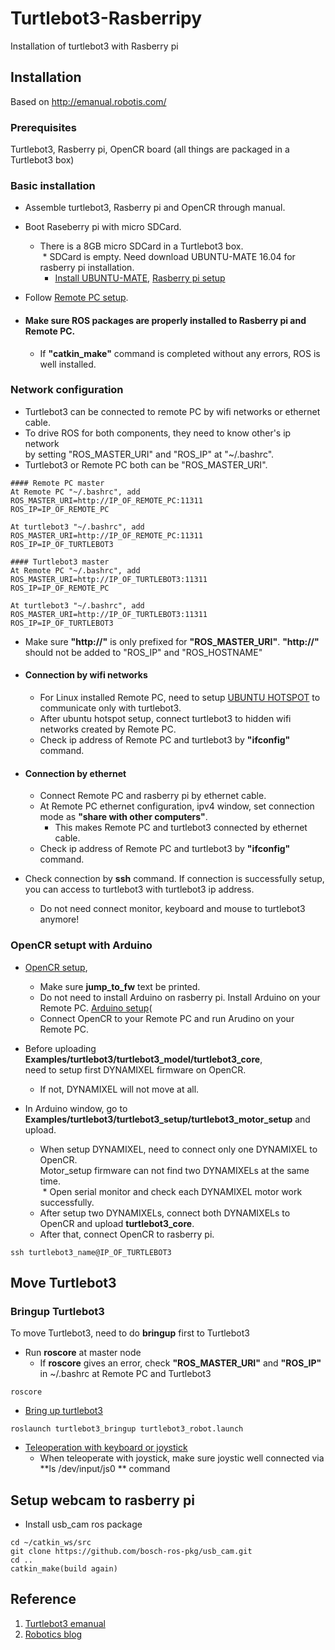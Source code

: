 # Turtlebot3-Rasberripy
Installation of turtlebot3 with Rasberry pi

## Installation

Based on http://emanual.robotis.com/

### Prerequisites

Turtlebot3, Rasberry pi, OpenCR board (all things are packaged in a Turtlebot3 box)

### Basic installation

* Assemble turtlebot3, Rasberry pi and OpenCR through manual.
* Boot Raseberry pi with micro SDCard. <br />
  *  There is a 8GB micro SDCard in a Turtlebot3 box. <br />
  *  SDCard is empty. Need download UBUNTU-MATE 16.04 for rasberry pi installation. <br />
     *  [Install UBUNTU-MATE](https://yeopbox.com/%EB%9D%BC%EC%A6%88%EB%B2%A0%EB%A6%AC%ED%8C%8C%EC%9D%B4-3-raspberry-pi%EC%97%90-%EC%9A%B0%EB%B6%84%ED%88%AC-%EB%A9%94%EC%9D%B4%ED%8A%B8-16-04-lts-%EC%84%A4%EC%B9%98%ED%95%98%EA%B8%B0/), [Rasberry pi setup](http://emanual.robotis.com/docs/en/platform/turtlebot3/raspberry_pi_3_setup/#install-linux-ubuntu-mate) <br />
* Follow [Remote PC setup](http://emanual.robotis.com/docs/en/platform/turtlebot3/pc_setup/).

* #### Make sure ROS packages are properly installed to Rasberry pi and Remote PC. <br />
  * If **"catkin_make"** command is completed without any errors, ROS is well installed.

### Network configuration

* Turtlebot3 can be connected to remote PC by wifi networks or ethernet cable. <br />
* To drive ROS for both components, they need to know other's ip network <br/> by setting "ROS_MASTER_URI" and "ROS_IP" at "~/.bashrc". <br />
* Turtlebot3 or Remote PC both can be "ROS_MASTER_URI". <br />
```
#### Remote PC master
At Remote PC "~/.bashrc", add
ROS_MASTER_URI=http://IP_OF_REMOTE_PC:11311
ROS_IP=IP_OF_REMOTE_PC

At turtlebot3 "~/.bashrc", add
ROS_MASTER_URI=http://IP_OF_REMOTE_PC:11311
ROS_IP=IP_OF_TURTLEBOT3

#### Turtlebot3 master
At Remote PC "~/.bashrc", add
ROS_MASTER_URI=http://IP_OF_TURTLEBOT3:11311
ROS_IP=IP_OF_REMOTE_PC

At turtlebot3 "~/.bashrc", add
ROS_MASTER_URI=http://IP_OF_TURTLEBOT3:11311
ROS_IP=IP_OF_TURTLEBOT3
```

* Make sure **"http://"** is only prefixed for **"ROS_MASTER_URI"**. **"http://"** should not be added to "ROS_IP" and "ROS_HOSTNAME"

* #### Connection by wifi networks <br />
  * For Linux installed Remote PC, need to setup [UBUNTU HOTSPOT](http://ubuntuhandbook.org/index.php/2016/04/create-wifi-hotspot-ubuntu-16-04-android-supported/) to communicate only with turtlebot3. <br />
  * After ubuntu hotspot setup, connect turtlebot3 to hidden wifi networks created by Remote PC. <br />
  * Check ip address of Remote PC and turtlebot3 by **"ifconfig"** command. <br />
  
* #### Connection by ethernet <br />
  * Connect Remote PC and rasberry pi by ethernet cable. <br/>
  * At Remote PC ethernet configuration, ipv4 window, set connection mode as **"share with other computers"**. <br />
    * This makes Remote PC and turtlebot3 connected by ethernet cable.
  * Check ip address of Remote PC and turtlebot3 by **"ifconfig"** command. <br />
  
* Check connection by **ssh** command. If connection is successfully setup, you can access to turtlebot3 with turtlebot3 ip address.  
  * Do not need connect monitor, keyboard and mouse to turtlebot3 anymore!
  


### OpenCR setupt with Arduino

* [OpenCR setup](http://emanual.robotis.com/docs/en/platform/turtlebot3/opencr_setup/#opencr-setup),  <br />
  * Make sure **jump_to_fw** text be printed. <br/>
  * Do not need to install Arduino on rasberry pi. Install Arduino on your Remote PC. [Arduino setup](http://emanual.robotis.com/docs/en/parts/controller/opencr10/#arduino-ide)(<br/>
  * Connect OpenCR to your Remote PC and run Arudino on your Remote PC.

* Before uploading **Examples/turtlebot3/turtlebot3_model/turtlebot3_core**, <br/>need to setup first DYNAMIXEL firmware on OpenCR. <br/>
  * If not, DYNAMIXEL will not move at all.
  
* In Arduino window, go to **Examples/turtlebot3/turtlebot3_setup/turtlebot3_motor_setup** and upload. <br/>
  * When setup DYNAMIXEL, need to connect only one DYNAMIXEL to OpenCR. <br/>Motor_setup firmware can not find two DYNAMIXELs at the same time. <br/>
  * Open serial monitor and check each DYNAMIXEL motor work successfully.
  * After setup two DYNAMIXELs, connect both DYNAMIXELs to OpenCR and upload **turtlebot3_core**.
  * After that, connect OpenCR to rasberry pi.
```
ssh turtlebot3_name@IP_OF_TURTLEBOT3
```
  

## Move Turtlebot3

### Bringup Turtlebot3
To move Turtlebot3, need to do **bringup** first to Turtlebot3

* Run **roscore** at master node
  * If **roscore** gives an error, check **"ROS_MASTER_URI"** and **"ROS_IP"** in ~/.bashrc at Remote PC and Turtlebot3
```
roscore
```
* [Bring up turtlebot3](http://emanual.robotis.com/docs/en/platform/turtlebot3/bringup/#bringup)
```
roslaunch turtlebot3_bringup turtlebot3_robot.launch
```
* [Teleoperation with keyboard or joystick](http://emanual.robotis.com/docs/en/platform/turtlebot3/teleoperation/#teleoperation)
  * When teleoperate with joystick, make sure joystic well connected via **ls /dev/input/js0 ** command


## Setup webcam to rasberry pi

* Install usb_cam ros package
```
cd ~/catkin_ws/src
git clone https://github.com/bosch-ros-pkg/usb_cam.git
cd ..
catkin_make(build again)
```


## Reference

1. [Turtlebot3 emanual](http://emanual.robotis.com/)
2. [Robotics blog](http://enssionaut.com/xe/board_robotics)



